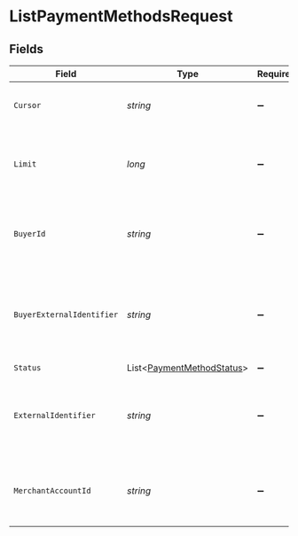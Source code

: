 # ListPaymentMethodsRequest


## Fields

| Field                                                                       | Type                                                                        | Required                                                                    | Description                                                                 | Example                                                                     |
| --------------------------------------------------------------------------- | --------------------------------------------------------------------------- | --------------------------------------------------------------------------- | --------------------------------------------------------------------------- | --------------------------------------------------------------------------- |
| `Cursor`                                                                    | *string*                                                                    | :heavy_minus_sign:                                                          | A pointer to the page of results to return.                                 | ZXhhbXBsZTE                                                                 |
| `Limit`                                                                     | *long*                                                                      | :heavy_minus_sign:                                                          | The maximum number of items that are at returned.                           | 20                                                                          |
| `BuyerId`                                                                   | *string*                                                                    | :heavy_minus_sign:                                                          | The ID of the buyer to filter payment methods by.                           | fe26475d-ec3e-4884-9553-f7356683f7f9                                        |
| `BuyerExternalIdentifier`                                                   | *string*                                                                    | :heavy_minus_sign:                                                          | The external identifier of the buyer to filter payment methods by.          | buyer-12345                                                                 |
| `Status`                                                                    | List<[PaymentMethodStatus](../../Models/Components/PaymentMethodStatus.md)> | :heavy_minus_sign:                                                          | N/A                                                                         |                                                                             |
| `ExternalIdentifier`                                                        | *string*                                                                    | :heavy_minus_sign:                                                          | The external identifier of the payment method to filter by.                 | payment-method-12345                                                        |
| `MerchantAccountId`                                                         | *string*                                                                    | :heavy_minus_sign:                                                          | The ID of the merchant account to use for this request.                     | default                                                                     |